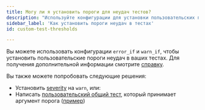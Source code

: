 ```yaml
---
title: Могу ли я установить пороги для неудач тестов?
description: "Используйте конфигурации для установки пользовательских порогов неудач в тестах"
sidebar_label: 'Как установить пороги неудач в тестах'
id: custom-test-thresholds

---
```


Вы можете использовать конфигурации `error_if` и `warn_if`, чтобы установить пользовательские пороги неудач в ваших тестах. Для получения дополнительной информации смотрите [справку](/reference/resource-configs/severity).

Вы также можете попробовать следующие решения:

* Установить [severity](/reference/resource-properties/data-tests#severity) на `warn`, или:
* Написать [пользовательский общий тест](/best-practices/writing-custom-generic-tests), который принимает аргумент порога ([пример](https://discourse.getdbt.com/t/creating-an-error-threshold-for-schema-tests/966))